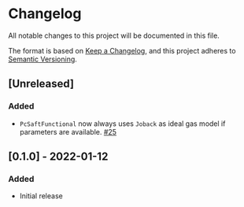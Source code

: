 # Changelog
All notable changes to this project will be documented in this file.

The format is based on [Keep a Changelog](https://keepachangelog.com/en/1.0.0/),
and this project adheres to [Semantic Versioning](https://semver.org/spec/v2.0.0.html).

## [Unreleased]
### Added
- `PcSaftFunctional` now always uses `Joback` as ideal gas model if parameters are available. [#25](https://github.com/feos-org/feos-pcsaft/pull/25)

## [0.1.0] - 2022-01-12
### Added
- Initial release
